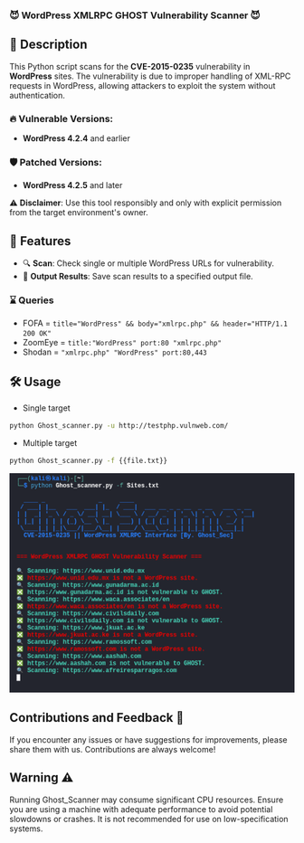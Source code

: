 ### 😈 WordPress XMLRPC GHOST Vulnerability Scanner 😈

## 📜 Description

This Python script scans for the **CVE-2015-0235** vulnerability in **WordPress** sites. The vulnerability is due to improper handling of XML-RPC requests in WordPress, allowing attackers to exploit the system without authentication.

### 🔥 Vulnerable Versions:
- **WordPress 4.2.4** and earlier

### 🛡️ Patched Versions:
- **WordPress 4.2.5** and later

⚠️ **Disclaimer**: Use this tool responsibly and only with explicit permission from the target environment's owner.

## 🚀 Features

- 🔍 **Scan**: Check single or multiple WordPress URLs for vulnerability.
- 💾 **Output Results**: Save scan results to a specified output file.

### ⌛ Queries
- FOFA = `title="WordPress" && body="xmlrpc.php" && header="HTTP/1.1 200 OK"`
- ZoomEye = `title:"WordPress" port:80 "xmlrpc.php"`
- Shodan = `"xmlrpc.php" "WordPress" port:80,443`

## 🛠️ Usage
- Single target
```bash
python Ghost_scanner.py -u http://testphp.vulnweb.com/
```
- Multiple target
```bash
python Ghost_scanner.py -f {{file.txt}}
```
<p align="center">
<img src="screenshot.png" alt="Ghost_scanner"/>
</p>

## Contributions and Feedback 🤧

If you encounter any issues or have suggestions for improvements, please share them with us. Contributions are always welcome!

## Warning ⚠️

Running Ghost_Scanner may consume significant CPU resources. Ensure you are using a machine with adequate performance to avoid potential slowdowns or crashes. It is not recommended for use on low-specification systems.
